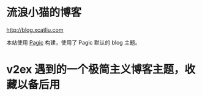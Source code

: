 # 流浪小猫的博客

http://blog.xcatliu.com

本站使用 [Pagic](https://github.com/xcatliu/pagic) 构建，使用了 Pagic 默认的 blog 主题。

# v2ex 遇到的一个极简主义博客主题，收藏以备后用
